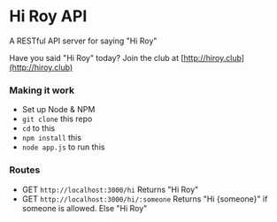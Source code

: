 Hi Roy API
=========

A RESTful API server for saying "Hi Roy"

Have you said "Hi Roy" today? Join the club at [http://hiroy.club](http://hiroy.club)

### Making it work
* Set up Node & NPM
* `git clone` this repo
* `cd` to this
* `npm install` this
* `node app.js` to run this

### Routes
 
* GET `http://localhost:3000/hi`
    Returns "Hi Roy"
* GET `http://localhost:3000/hi/:someone`
    Returns "Hi {someone}" if someone is allowed. Else "Hi Roy"

